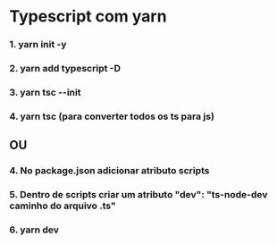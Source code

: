 # Typescript com yarn

### 1. yarn init -y
### 2. yarn add typescript -D
### 3. yarn tsc --init
### 4. yarn tsc (para converter todos os ts para js)
## __OU__
### 4. No package.json adicionar atributo scripts
### 5. Dentro de scripts criar um atributo "dev": "ts-node-dev caminho do arquivo .ts"
### 6. yarn dev